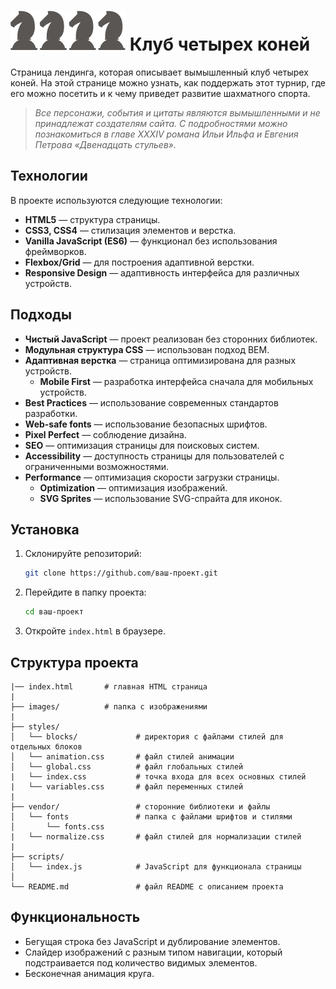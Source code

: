 # ![Логотип клуба](./images/icons/logo.svg) Клуб четырех коней

Страница лендинга, которая описывает вымышленный клуб четырех коней.
На этой странице можно узнать, как поддержать этот турнир, где его можно посетить и к чему приведет развитие шахматного спорта.

> _Все персонажи, события и цитаты являются вымышленными и не принадлежат создателям сайта. С подробностями можно познакомиться в главе XXXIV романа Ильи Ильфа и Евгения Петрова «Двенадцать стульев»._

## Технологии

В проекте используются следующие технологии:

- **HTML5** — структура страницы.
- **CSS3, CSS4** — стилизация элементов и верстка.
- **Vanilla JavaScript (ES6)** — функционал без использования фреймворков.
- **Flexbox/Grid** — для построения адаптивной верстки.
- **Responsive Design** — адаптивность интерфейса для различных устройств.

## Подходы

- **Чистый JavaScript** — проект реализован без сторонних библиотек.
- **Модульная структура CSS** — использован подход BEM.
- **Адаптивная верстка** — страница оптимизирована для разных устройств.
  - **Mobile First** — разработка интерфейса сначала для мобильных устройств.
- **Best Practices** — использование современных стандартов разработки.
- **Web-safe fonts** — использование безопасных шрифтов.
- **Pixel Perfect** — соблюдение дизайна.
- **SEO** — оптимизация страницы для поисковых систем.
- **Accessibility** — доступность страницы для пользователей с ограниченными возможностями.
- **Performance** — оптимизация скорости загрузки страницы.
  - **Optimization** — оптимизация изображений.
  - **SVG Sprites** — использование SVG-спрайта для иконок.

## Установка

1. Склонируйте репозиторий:

   ```bash
   git clone https://github.com/ваш-проект.git
   ```

2. Перейдите в папку проекта:

   ```bash
   cd ваш-проект
   ```

3. Откройте `index.html` в браузере.

## Структура проекта

```
|── index.html       # главная HTML страница
|
├── images/          # папка с изображениями
|
├── styles/
│   └── blocks/             # директория с файлами стилей для отдельных блоков
│   └── animation.css       # файл стилей анимации
│   └── global.css          # файл глобальных стилей
|   └── index.css           # точка входа для всех основных стилей
|   └── variables.css       # файл переменных стилей
|
├── vendor/                 # сторонние библиотеки и файлы
│   └── fonts               # папка с файлами шрифтов и стилями
│       └── fonts.css
|   └── normalize.css       # файл стилей для нормализации стилей
|
├── scripts/
│   └── index.js            # JavaScript для функционала страницы
│
└── README.md               # файл README с описанием проекта
```

## Функциональность

- Бегущая строка без JavaScript и дублирование элементов.
- Слайдер изображений с разным типом навигации, который подстраивается под количество видимых элементов.
- Бесконечная анимация круга.

